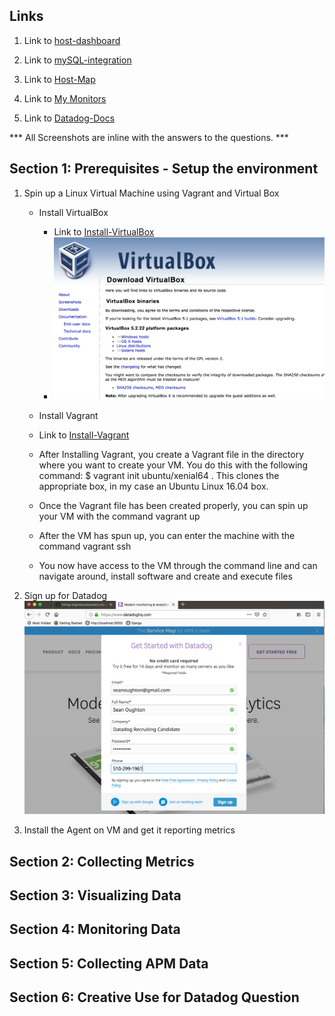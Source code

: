 ## Links

1. Link to [host-dashboard](https://app.datadoghq.com/dash/host/732018690?live=true&page=0&tile_size=m&is_auto=false&from_ts=1544806380000&to_ts=1544809980000)

2. Link to [mySQL-integration](https://app.datadoghq.com/dash/integration/12/mysql---overview?tile_size=m&page=0&is_auto=false&from_ts=1544806500000&to_ts=1544810100000&live=true)

3. Link to [Host-Map](https://app.datadoghq.com/infrastructure/map?fillby=avg%3Acpuutilization&sizeby=avg%3Anometric&groupby=availability-zone&nameby=name&nometrichosts=false&tvMode=false&nogrouphosts=true&palette=green_to_orange&paletteflip=false&node_type=host)

4. Link to [My Monitors](https://app.datadoghq.com/monitors/manage)

5. Link to [Datadog-Docs](https://docs.datadoghq.com/)


*** All Screenshots are inline with the answers to the questions. ***

## Section 1: Prerequisites - Setup the environment
1. Spin up a Linux Virtual Machine using Vagrant and Virtual Box

   - Install VirtualBox
     - Link to [Install-VirtualBox](https://www.virtualbox.org/wiki/Downloads)
     - ![VirtualBox](./datadog-images/section-1/install-virtual-box.png)

   - Install Vagrant
    - Link to [Install-Vagrant](https://www.vagrantup.com/intro/getting-started/install.html)

   - After Installing Vagrant, you create a Vagrant file in the directory where you want to create your VM. You do this with the following command:  $ vagrant init ubuntu/xenial64 .
    This clones the appropriate box, in my case an Ubuntu Linux 16.04 box.
   - Once the Vagrant file has been created properly, you can spin up your VM with the command vagrant up
   - After the VM has spun up, you can enter the machine with the command vagrant ssh
   - You now have access to the VM through the command line and can navigate around, install software and create and execute files

2. Sign up for Datadog
  ![sign up](./datadog-images/section-1/signup-for-datadog.png)
  3) Install the Agent on VM and get it reporting metrics

## Section 2: Collecting Metrics

## Section 3: Visualizing Data

## Section 4: Monitoring Data

## Section 5: Collecting APM Data

## Section 6: Creative Use for Datadog Question

